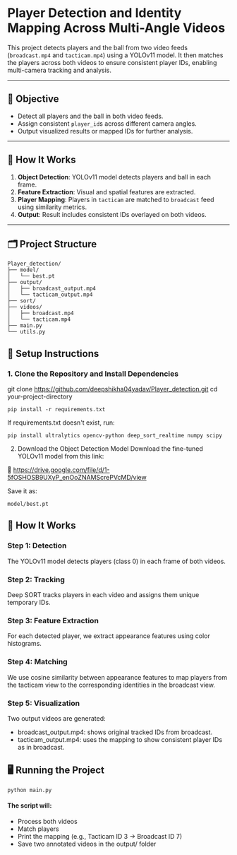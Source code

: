 # Player Detection and Identity Mapping Across Multi-Angle Videos

This project detects players and the ball from two video feeds (`broadcast.mp4` and `tacticam.mp4`) using a YOLOv11 model. It then matches the players across both videos to ensure consistent player IDs, enabling multi-camera tracking and analysis.

---

## 🎯 Objective

- Detect all players and the ball in both video feeds.
- Assign consistent `player_id`s across different camera angles.
- Output visualized results or mapped IDs for further analysis.

---

## 🧠 How It Works

1. **Object Detection**: YOLOv11 model detects players and ball in each frame.
2. **Feature Extraction**: Visual and spatial features are extracted.
3. **Player Mapping**: Players in `tacticam` are matched to `broadcast` feed using similarity metrics.
4. **Output**: Result includes consistent IDs overlayed on both videos.

---

## 🗂️ Project Structure
```
Player_detection/
├── model/
│   └── best.pt
├── output/
│   ├── broadcast_output.mp4 
│   └── tacticam_output.mp4
├── sort/
├── videos/
│   ├── broadcast.mp4
│   └── tacticam.mp4
├── main.py
└── utils.py
```


## 🔧 Setup Instructions

### 1. Clone the Repository and Install Dependencies

git clone https://github.com/deepshikha04yadav/Player_detection.git
cd your-project-directory

    pip install -r requirements.txt

If requirements.txt doesn't exist, run:

    pip install ultralytics opencv-python deep_sort_realtime numpy scipy


2. Download the Object Detection Model
Download the fine-tuned YOLOv11 model from this link:

🔗 https://drive.google.com/file/d/1-5fOSHOSB9UXyP_enOoZNAMScrePVcMD/view

Save it as:
```
model/best.pt
```

## 🚀 How It Works
### Step 1: Detection
The YOLOv11 model detects players (class 0) in each frame of both videos.

### Step 2: Tracking
Deep SORT tracks players in each video and assigns them unique temporary IDs.

### Step 3: Feature Extraction
For each detected player, we extract appearance features using color histograms.

### Step 4: Matching
We use cosine similarity between appearance features to map players from the tacticam view to the corresponding identities in the broadcast view.

### Step 5: Visualization
Two output videos are generated:
  * broadcast_output.mp4: shows original tracked IDs from broadcast.
  * tacticam_output.mp4: uses the mapping to show consistent player IDs as in broadcast.

## 🖥️ Running the Project
```
python main.py
```
#### The script will:

* Process both videos
* Match players
* Print the mapping (e.g., Tacticam ID 3 → Broadcast ID 7)
* Save two annotated videos in the output/ folder


